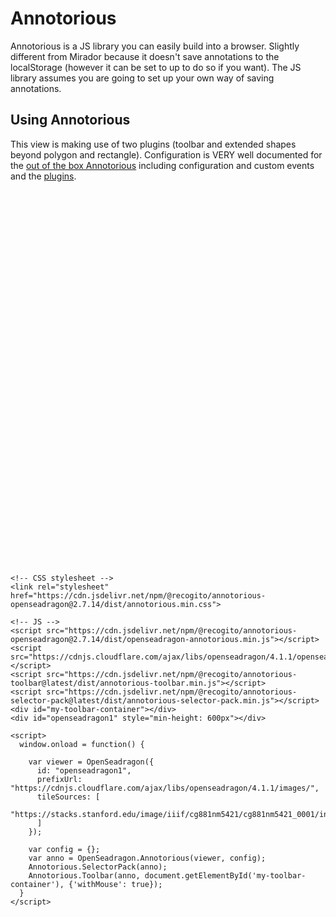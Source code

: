 # Annotorious
Annotorious is a JS library you can easily build into a browser. Slightly different from Mirador because it doesn't save annotations to the localStorage (however it can be set to up to do so if you want). The JS library assumes you are going to set up your own way of saving annotations. 

## Using Annotorious
This view is making use of two plugins (toolbar and extended shapes beyond polygon and rectangle). Configuration is VERY well documented for the [out of the box Annotorious](https://annotorious.github.io/api-docs/osd-plugin/) including configuration and custom events and the [plugins](https://annotorious.github.io/plugins/). 


<!-- CSS stylesheet -->
<link rel="stylesheet" href="https://cdn.jsdelivr.net/npm/@recogito/annotorious-openseadragon@2.7.14/dist/annotorious.min.css">

<!-- JS -->
<script src="https://cdn.jsdelivr.net/npm/@recogito/annotorious-openseadragon@2.7.14/dist/openseadragon-annotorious.min.js"></script>
<script src="https://cdnjs.cloudflare.com/ajax/libs/openseadragon/4.1.1/openseadragon.min.js"></script>
<script src="https://cdn.jsdelivr.net/npm/@recogito/annotorious-toolbar@latest/dist/annotorious-toolbar.min.js"></script>
<script src="https://cdn.jsdelivr.net/npm/@recogito/annotorious-selector-pack@latest/dist/annotorious-selector-pack.min.js"></script>
<div id="my-toolbar-container"></div>
<div id="openseadragon1" style="min-height: 600px"></div>

<script>
  window.onload = function() {

    var viewer = OpenSeadragon({
      id: "openseadragon1",
      prefixUrl: "https://cdnjs.cloudflare.com/ajax/libs/openseadragon/4.1.1/images/",
      tileSources: [
        "https://stacks.stanford.edu/image/iiif/cg881nm5421/cg881nm5421_0001/info.json"
      ]
    });

    var config = {};
    var anno = OpenSeadragon.Annotorious(viewer, config);
    Annotorious.SelectorPack(anno);
    Annotorious.Toolbar(anno, document.getElementById('my-toolbar-container'), {'withMouse': true});
  }
</script>



```
<!-- CSS stylesheet -->
<link rel="stylesheet" href="https://cdn.jsdelivr.net/npm/@recogito/annotorious-openseadragon@2.7.14/dist/annotorious.min.css">

<!-- JS -->
<script src="https://cdn.jsdelivr.net/npm/@recogito/annotorious-openseadragon@2.7.14/dist/openseadragon-annotorious.min.js"></script>
<script src="https://cdnjs.cloudflare.com/ajax/libs/openseadragon/4.1.1/openseadragon.min.js"></script>
<script src="https://cdn.jsdelivr.net/npm/@recogito/annotorious-toolbar@latest/dist/annotorious-toolbar.min.js"></script>
<script src="https://cdn.jsdelivr.net/npm/@recogito/annotorious-selector-pack@latest/dist/annotorious-selector-pack.min.js"></script>
<div id="my-toolbar-container"></div>
<div id="openseadragon1" style="min-height: 600px"></div>

<script>
  window.onload = function() {

    var viewer = OpenSeadragon({
      id: "openseadragon1",
      prefixUrl: "https://cdnjs.cloudflare.com/ajax/libs/openseadragon/4.1.1/images/",
      tileSources: [
        "https://stacks.stanford.edu/image/iiif/cg881nm5421/cg881nm5421_0001/info.json"
      ]
    });

    var config = {};
    var anno = OpenSeadragon.Annotorious(viewer, config);
    Annotorious.SelectorPack(anno);
    Annotorious.Toolbar(anno, document.getElementById('my-toolbar-container'), {'withMouse': true});
  }
</script>
```